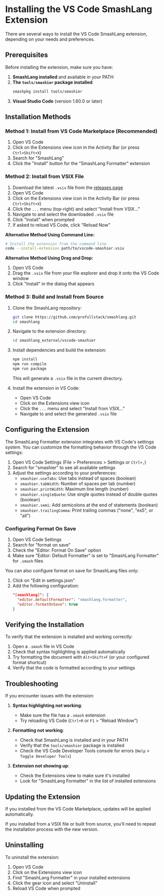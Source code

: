 # Installing the VS Code SmashLang Extension

There are several ways to install the VS Code SmashLang extension, depending on your needs and preferences.

## Prerequisites

Before installing the extension, make sure you have:

1. **SmashLang installed** and available in your PATH
2. **The `tools/smashier` package installed**:
   ```bash
   smashpkg install tools/smashier
   ```
3. **Visual Studio Code** (version 1.60.0 or later)

## Installation Methods

### Method 1: Install from VS Code Marketplace (Recommended)

1. Open VS Code
2. Click on the Extensions view icon in the Activity Bar (or press `Ctrl+Shift+X`)
3. Search for "SmashLang"
4. Click the "Install" button for the "SmashLang Formatter" extension

### Method 2: Install from VSIX File

1. Download the latest `.vsix` file from the [releases page](https://github.com/profullstack/smashlang/releases)
2. Open VS Code
3. Click on the Extensions view icon in the Activity Bar (or press `Ctrl+Shift+X`)
4. Click the `...` menu (top-right) and select "Install from VSIX..."
5. Navigate to and select the downloaded `.vsix` file
6. Click "Install" when prompted
7. If asked to reload VS Code, click "Reload Now"

**Alternative Method Using Command Line:**

```bash
# Install the extension from the command line
code --install-extension path/to/vscode-smashier.vsix
```

**Alternative Method Using Drag and Drop:**

1. Open VS Code
2. Drag the `.vsix` file from your file explorer and drop it onto the VS Code window
3. Click "Install" in the dialog that appears

### Method 3: Build and Install from Source

1. Clone the SmashLang repository:
   ```bash
   git clone https://github.com/profullstack/smashlang.git
   cd smashlang
   ```

2. Navigate to the extension directory:
   ```bash
   cd smashlang_external/vscode-smashier
   ```

3. Install dependencies and build the extension:
   ```bash
   npm install
   npm run compile
   npm run package
   ```
   This will generate a `.vsix` file in the current directory.

4. Install the extension in VS Code:
   - Open VS Code
   - Click on the Extensions view icon
   - Click the `...` menu and select "Install from VSIX..."
   - Navigate to and select the generated `.vsix` file

## Configuring the Extension

The SmashLang Formatter extension integrates with VS Code's settings system. You can customize the formatting behavior through the VS Code settings:

1. Open VS Code Settings (File > Preferences > Settings or `Ctrl+,`)
2. Search for "smashier" to see all available settings
3. Adjust the settings according to your preferences:
   - `smashier.useTabs`: Use tabs instead of spaces (boolean)
   - `smashier.tabWidth`: Number of spaces per tab (number)
   - `smashier.printWidth`: Maximum line length (number)
   - `smashier.singleQuote`: Use single quotes instead of double quotes (boolean)
   - `smashier.semi`: Add semicolons at the end of statements (boolean)
   - `smashier.trailingComma`: Print trailing commas ("none", "es5", or "all")

### Configuring Format On Save

1. Open VS Code Settings
2. Search for "format on save"
3. Check the "Editor: Format On Save" option
4. Make sure "Editor: Default Formatter" is set to "SmashLang Formatter" for `.smash` files

You can also configure format on save for SmashLang files only:

1. Click on "Edit in settings.json"
2. Add the following configuration:
   ```json
   "[smashlang]": {
     "editor.defaultFormatter": "smashlang.formatter",
     "editor.formatOnSave": true
   }
   ```

## Verifying the Installation

To verify that the extension is installed and working correctly:

1. Open a `.smash` file in VS Code
2. Check that syntax highlighting is applied automatically
3. Try formatting the document with `Alt+Shift+F` (or your configured format shortcut)
4. Verify that the code is formatted according to your settings

## Troubleshooting

If you encounter issues with the extension:

1. **Syntax highlighting not working**:
   - Make sure the file has a `.smash` extension
   - Try reloading VS Code (`Ctrl+R` or `F1` > "Reload Window")

2. **Formatting not working**:
   - Check that SmashLang is installed and in your PATH
   - Verify that the `tools/smashier` package is installed
   - Check the VS Code Developer Tools console for errors (`Help` > `Toggle Developer Tools`)

3. **Extension not showing up**:
   - Check the Extensions view to make sure it's installed
   - Look for "SmashLang Formatter" in the list of installed extensions

## Updating the Extension

If you installed from the VS Code Marketplace, updates will be applied automatically.

If you installed from a VSIX file or built from source, you'll need to repeat the installation process with the new version.

## Uninstalling

To uninstall the extension:

1. Open VS Code
2. Click on the Extensions view icon
3. Find "SmashLang Formatter" in your installed extensions
4. Click the gear icon and select "Uninstall"
5. Reload VS Code when prompted
